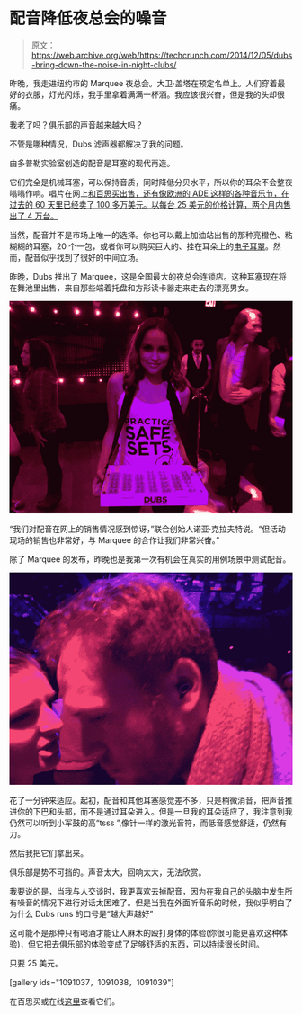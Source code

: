 # 配音降低夜总会的噪音 

> 原文：<https://web.archive.org/web/https://techcrunch.com/2014/12/05/dubs-bring-down-the-noise-in-night-clubs/>

昨晚，我走进纽约市的 Marquee 夜总会。大卫·盖塔在预定名单上。人们穿着最好的衣服，灯光闪烁，我手里拿着满满一杯酒。我应该很兴奋，但是我的头却很痛。

我老了吗？俱乐部的声音越来越大吗？

不管是哪种情况，Dubs 滤声器都解决了我的问题。

由多普勒实验室创造的配音是耳塞的现代再造。

它们完全是机械耳塞，可以保持音质，同时降低分贝水平，所以你的耳朵不会整夜嗡嗡作响。唱片在网上[和百思买出售，还有像欧洲的 ADE 这样的各种音乐节，在过去的 60 天里已经卖了 100 多万美元。以每台 25 美元的价格计算，两个月内售出了 4 万台。](https://web.archive.org/web/20221208154120/http://www.getdubs.com/)

当然，配音并不是市场上唯一的选择。你也可以戴上加油站出售的那种亮橙色、粘糊糊的耳塞，20 个一包，或者你可以购买巨大的、挂在耳朵上的[电子耳罩](https://web.archive.org/web/20221208154120/http://www.amazon.com/s/?ie=UTF8&keywords=electronic+shooting+ear+muffs&tag=googhydr-20&index=aps&hvadid=12486841907&hvpos=1t1&hvexid=&hvnetw=g&hvrand=14137127082665423104&hvpone=&hvptwo=&hvqmt=b&hvdev=c&ref=pd_sl_4zmb35dxgr_b)。然而，配音似乎找到了很好的中间立场。

昨晚，Dubs 推出了 Marquee，这是全国最大的夜总会连锁店。这种耳塞现在将在舞池里出售，来自那些端着托盘和方形读卡器走来走去的漂亮男女。

![Photo Dec 04, 11 31 17 PM](img/103536e5b84673f41218b49d13b071dc.png)

“我们对配音在网上的销售情况感到惊讶，”联合创始人诺亚·克拉夫特说。“但活动现场的销售也非常好，与 Marquee 的合作让我们非常兴奋。”

除了 Marquee 的发布，昨晚也是我第一次有机会在真实的用例场景中测试配音。

![Photo Dec 04, 11 42 25 PM](img/c4a683f71f38063fd699cd8b32956dda.png)

花了一分钟来适应。起初，配音和其他耳塞感觉差不多，只是稍微消音，把声音推进你的下巴和头部，而不是通过耳朵进入。但是一旦我的耳朵适应了，我注意到我仍然可以听到小军鼓的高“tsss ”,像针一样的激光音符，而低音感觉舒适，仍然有力。

然后我把它们拿出来。

俱乐部是势不可挡的。声音太大，回响太大，无法欣赏。

我要说的是，当我与人交谈时，我更喜欢去掉配音，因为在我自己的头脑中发生所有噪音的情况下进行对话太困难了。但是当我在外面听音乐的时候，我似乎明白了为什么 Dubs runs 的口号是“越大声越好”

这可能不是那种只有喝酒才能让人麻木的殴打身体的体验(你很可能更喜欢这种体验)，但它把去俱乐部的体验变成了足够舒适的东西，可以持续很长时间。

只要 25 美元。

[gallery ids="1091037，1091038，1091039"]

在百思买或在线[这里](https://web.archive.org/web/20221208154120/http://www.getdubs.com/)查看它们。